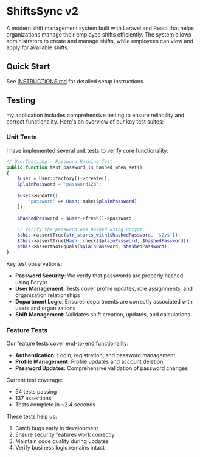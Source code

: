 # ShiftsSync v2

A modern shift management system built with Laravel and React that helps organizations manage their employee shifts efficiently. The system allows administrators to create and manage shifts, while employees can view and apply for available shifts.

## Quick Start

See [INSTRUCTIONS.md](INSTRUCTIONS.md) for detailed setup instructions.

## Testing

my application includes comprehensive testing to ensure reliability and correct functionality. Here's an overview of our key test suites:

### Unit Tests

I have implemented several unit tests to verify core functionality:

```php
// UserTest.php - Password Hashing Test
public function test_password_is_hashed_when_set()
{
    $user = User::factory()->create();
    $plainPassword = 'password123';
    
    $user->update([
        'password' => Hash::make($plainPassword)
    ]);
    
    $hashedPassword = $user->fresh()->password;
    
    // Verify the password was hashed using Bcrypt
    $this->assertTrue(str_starts_with($hashedPassword, '$2y$'));
    $this->assertTrue(Hash::check($plainPassword, $hashedPassword));
    $this->assertNotEquals($plainPassword, $hashedPassword);
}
```

Key test observations:
- **Password Security**: We verify that passwords are properly hashed using Bcrypt
- **User Management**: Tests cover profile updates, role assignments, and organization relationships
- **Department Logic**: Ensures departments are correctly associated with users and organizations
- **Shift Management**: Validates shift creation, updates, and calculations

### Feature Tests

Our feature tests cover end-to-end functionality:

- **Authentication**: Login, registration, and password management
- **Profile Management**: Profile updates and account deletion
- **Password Updates**: Comprehensive validation of password changes

Current test coverage:
- 54 tests passing
- 137 assertions
- Tests complete in ~2.4 seconds

These tests help us:
1. Catch bugs early in development
2. Ensure security features work correctly
3. Maintain code quality during updates
4. Verify business logic remains intact

